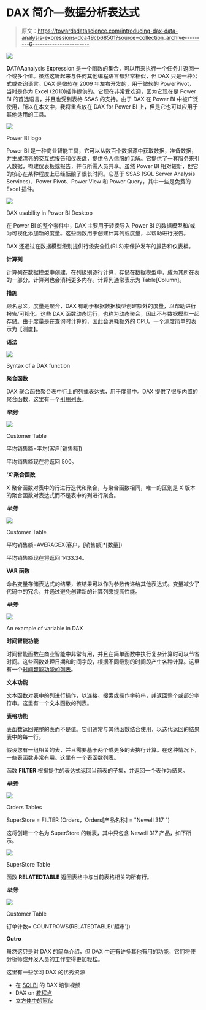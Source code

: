 # DAX 简介—数据分析表达式

> 原文：<https://towardsdatascience.com/introducing-dax-data-analysis-expressions-dca49cb68501?source=collection_archive---------6----------------------->

![](img/b4ab2dcd7576487cd5aeeb48343a0985.png)

**D**ATA**A**analysis E**x**pression 是一个函数的集合，可以用来执行一个任务并返回一个或多个值。虽然这听起来与任何其他编程语言都非常相似，但 DAX 只是一种公式或查询语言。DAX 是微软在 2009 年左右开发的，用于微软的 PowerPivot，当时是作为 Excel (2010)插件提供的。它现在非常受欢迎，因为它现在是 Power BI 的首选语言，并且也受到表格 SSAS 的支持。由于 DAX 在 Power BI 中被广泛使用，所以在本文中，我将重点放在 DAX for Power BI 上，但是它也可以应用于其他适用的工具。

![](img/f84efac309959cc73b2dcc75bfd7b9fb.png)

Power BI logo

Power BI 是一种商业智能工具，它可以从数百个数据源中获取数据，准备数据，并生成漂亮的交互式报告和仪表盘，提供令人信服的见解。它提供了一套服务来引入数据，构建仪表板或报告，并与所需人员共享。虽然 Power BI 相对较新，但它的核心在某种程度上已经酝酿了很长时间。它基于 SSAS (SQL Server Analysis Services)、Power Pivot、Power View 和 Power Query，其中一些是免费的 Excel 插件。

![](img/e98893f4351cb1db54a8802601ea31ce.png)

DAX usability in Power BI Desktop

在 Power BI 的整个套件中，DAX 主要用于转换导入 Power BI 的数据模型和/或为可视化添加新的度量。这些函数用于创建计算列或度量，以帮助进行报告。

DAX 还通过在数据模型级别提供行级安全性(RLS)来保护发布的报告和仪表板。

**计算列**

计算列在数据模型中创建，在列级别逐行计算，存储在数据模型中，成为其所在表的一部分。计算列也会消耗更多内存。计算列通常表示为 Table[Column]。

**措施**

顾名思义，度量是聚合，DAX 有助于根据数据模型创建额外的度量，以帮助进行报告/可视化。这些 DAX 函数动态运行，也称为动态聚合，因此不与数据模型一起存储。由于度量是在查询时计算的，因此会消耗额外的 CPU。一个测度简单的表示为【测度】。

**语法**

![](img/7b161080054f1f5d8476aaf8e2d0e4b5.png)

Syntax of a DAX function

**聚合函数**

DAX 聚合函数聚合表中行上的列或表达式，用于度量中。DAX 提供了很多内置的聚合函数，这里有一个[引用列表](https://msdn.microsoft.com/en-us/query-bi/dax/statistical-functions-dax)。

***举例:***

![](img/40f7fe100008845ba654c83fc2081253.png)

Customer Table

平均销售额=平均(客户[销售额])

平均销售额现在将返回 500。

**‘X’聚合函数**

X 聚合函数对表中的行进行迭代和聚合，与聚合函数相同，唯一的区别是 X 版本的聚合函数对表达式而不是表中的列进行聚合。

***举例:***

![](img/40f7fe100008845ba654c83fc2081253.png)

Customer Table

平均销售额=AVERAGEX(客户，[销售额]*[数量])

平均销售额现在将返回 1433.34。

**VAR 函数**

命名变量存储表达式的结果，该结果可以作为参数传递给其他表达式。变量减少了代码中的冗余，并通过避免创建新的计算列来提高性能。

***举例:***

![](img/4f296ceed1e1e376a90b696dafc2a888.png)

An example of variable in DAX

**时间智能功能**

时间智能函数在商业智能中非常有用，并且在简单函数中执行复杂计算时可以节省时间。这些函数处理日期和时间字段，根据不同级别的时间段产生各种计算。这里有一个[时间智能功能的列表](https://msdn.microsoft.com/en-us/query-bi/dax/time-intelligence-functions-dax)。

**文本功能**

文本函数对表中的列进行操作，以连接、搜索或操作字符串，并返回整个或部分字符串。这里有一个文本函数的列表。

**表格功能**

表函数返回完整的表而不是值。它们通常与其他函数结合使用，以迭代返回的结果表中的每一行。

假设您有一组相关的表，并且需要基于两个或更多的表执行计算。在这种情况下，一些表函数非常有用。这里有一个[表函数列表](https://msdn.microsoft.com/en-us/query-bi/dax/filter-functions-dax)。

函数 **FILTER** 根据提供的表达式返回当前表的子集，并返回一个表作为结果。

***举例:***

![](img/0aefa6b2f1e81549cbd2b0df1930b384.png)

Orders Tables

SuperStore = FILTER (Orders，Orders[产品名称] = "Newell 317 ")

这将创建一个名为 SuperStore 的新表，其中只包含 Newell 317 产品，如下所示。

![](img/9d38892594ddef9d4ead85fae8475bf7.png)

SuperStore Table

函数 **RELATEDTABLE** 返回表格中与当前表格相关的所有行。

***举例:***

![](img/02a674fb7462b56a7ef46260319b26fe.png)

Customer Table

订单计数= COUNTROWS(RELATEDTABLE('超市'))

**Outro**

虽然这只是对 DAX 的简单介绍，但 DAX 中还有许多其他有用的功能，它们将使分析师或开发人员的工作变得更加轻松。

这里有一些学习 DAX 的优秀资源

*   在 [SQLBI](https://www.sqlbi.com/training/dax/) 的 DAX 培训视频
*   DAX on [教程点](https://www.tutorialspoint.com/dax_functions/index.htm)
*   [立方体中的家伙](https://www.youtube.com/results?search_query=guy+in+a+cube+DAX)